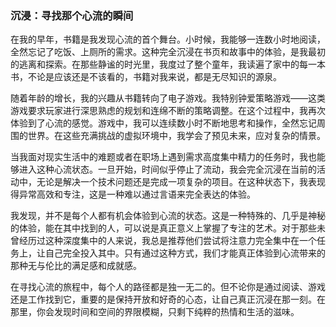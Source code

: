 ### 沉浸：寻找那个心流的瞬间

在我的早年，书籍是我发现心流的首个舞台。小时候，我能够一连数小时地阅读，全然忘记了吃饭、上厕所的需求。这种完全沉浸在书页和故事中的体验，是我最初的逃离和探索。在那些静谧的时光里，我度过了整个童年，我读遍了家中的每一本书，不论是应该还是不该看的，书籍对我来说，都是无尽知识的源泉。

随着年龄的增长，我的兴趣从书籍转向了电子游戏。我特别钟爱策略游戏——这类游戏要求玩家进行深思熟虑的规划和连绵不断的策略调整。在这个过程中，我再次体验到了心流的感觉。游戏中，我可以连续数小时不断地思考和操作，全然忘记周围的世界。在这些充满挑战的虚拟环境中，我学会了预见未来，应对复杂的情景。

当我面对现实生活中的难题或者在职场上遇到需求高度集中精力的任务时，我也能够进入这种心流状态。一旦开始，时间似乎停止了流动，我会完全沉浸在当前的活动中，无论是解决一个技术问题还是完成一项复杂的项目。在这种状态下，我表现得异常高效和专注，这是一种难以通过言语来完全表达的体验。

我发现，并不是每个人都有机会体验到心流的状态。这是一种特殊的、几乎是神秘的体验，能在其中找到的人，可以说是真正意义上掌握了专注的艺术。对于那些未曾经历过这种深度集中的人来说，我总是推荐他们尝试将注意力完全集中在一个任务上，让自己完全投入其中。只有通过这种方式，我们才能真正体验到心流带来的那种无与伦比的满足感和成就感。

在寻找心流的旅程中，每个人的路径都是独一无二的。但不论你是通过阅读、游戏还是工作找到它，重要的是保持开放和好奇的心态，让自己真正沉浸在那一刻。在那里，你会发现时间和空间的界限模糊，只剩下纯粹的热情和生活的滋味。